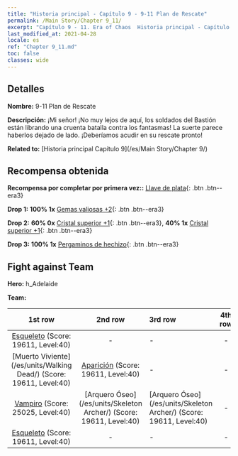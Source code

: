 ```yaml
---
title: "Historia principal - Capítulo 9 - 9-11 Plan de Rescate"
permalink: /Main Story/Chapter 9_11/
excerpt: "Capítulo 9 - 11. Era of Chaos  Historia principal - Capítulo 9_11. 9-11 Plan de Rescate"
last_modified_at: 2021-04-28
locale: es
ref: "Chapter 9_11.md"
toc: false
classes: wide
---
```


## Detalles

 **Nombre:** 9-11 Plan de Rescate

 **Descripción:** ¡Mi señor! ¡No muy lejos de aquí, los soldados del Bastión están librando una cruenta batalla contra los fantasmas! La suerte parece haberlos dejado de lado. ¡Deberíamos acudir en su rescate pronto!

 **Related to:** [Historia principal Capítulo 9](/es/Main Story/Chapter 9/)

## Recompensa obtenida

 **Recompensa por completar por primera vez::** [Llave de plata](/ItemsES/con_693/){: .btn .btn--era3}

 **Drop 1:** **100% 1x** [Gemas valiosas +2](/ItemsES/mat_30/){: .btn .btn--era3}

 **Drop 2:** **60% 0x** [Cristal superior +1](/ItemsES/mat_24/){: .btn .btn--era3}, **40% 1x** [Cristal superior +1](/ItemsES/mat_24/){: .btn .btn--era3}

 **Drop 3:** **100% 1x** [Pergaminos de hechizo](/ItemsES/con_694/){: .btn .btn--era3}


## Fight against Team
 **Hero:** h_Adelaide

 **Team:**


  | 1st row | 2nd row | 3rd row | 4th row |
  |:----:|:----:|:----|:----:|
  | [Esqueleto](/es/units/Skeleton/) (Score: 19611, Level:40)  | - | - | - |
  | [Muerto Viviente](/es/units/Walking Dead/) (Score: 19611, Level:40)  | [Aparición](/es/units/Wight/) (Score: 19611, Level:40)  | - | - |
  | [Vampiro](/es/units/Vampire/) (Score: 25025, Level:40)  | [Arquero Óseo](/es/units/Skeleton Archer/) (Score: 19611, Level:40)  | [Arquero Óseo](/es/units/Skeleton Archer/) (Score: 19611, Level:40)  | - |
  | [Esqueleto](/es/units/Skeleton/) (Score: 19611, Level:40)  | - | - | - |


